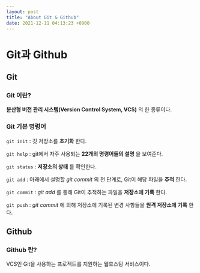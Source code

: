 ```yaml
---
layout: post
title: "About Git & Github"
date: 2021-12-11 04:13:23 +0900
---
```


# Git과 Github

## Git

### Git 이란?
__분산형 버전 관리 시스템(Version Control System, VCS)__ 의 한 종류이다.

### Git 기본 명령어
```git init``` : 깃 저장소를 __초기화__ 한다.

```git help``` : git에서 자주 사용되는 __22개의 명령어들의 설명__ 을 보여준다.

```git status``` : __저장소의 상태__ 를 확인한다.

```git add``` : 아래에서 설명할 _git commit_ 의 전 단계로, Git이 해당 파일을 __추적__ 한다.

```git commit``` : _git add_ 를 통해 Git이 추적하는 파일을 __저장소에 기록__ 한다.

```git push``` : _git commit_ 에 의해 저장소에 기록된 변경 사항들을 __원격 저장소에 기록__ 한다.



## Github
### Github 란?
VCS인 Git을 사용하는 프로젝트를 지원하는 웹호스팅 서비스이다.
